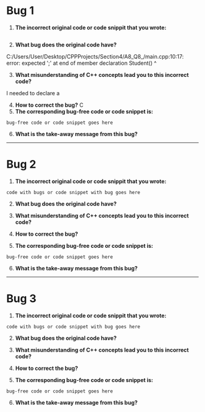 # Bug 1

1. **The incorrect original code or code snippit that you wrote:**

``` cpp

```

2. **What bug does the original code have?**

  C:/Users/User/Desktop/CPPProjects/Section4/A8_Q8_/main.cpp:10:17: error: expected ';' at end of member declaration
         Student()
                 ^

3. **What misunderstanding of C++ concepts lead you to this incorrect code?**

I needed to declare a 

4. **How to correct the bug?**
C
5. **The corresponding bug-free code or code snippet is:**

```
bug-free code or code snippet goes here

```

6. **What is the take-away message from this bug?**

---

# Bug 2

1. **The incorrect original code or code snippit that you wrote:**

```
code with bugs or code snippet with bug goes here

```

2. **What bug does the original code have?**

  

3. **What misunderstanding of C++ concepts lead you to this incorrect code?**

4. **How to correct the bug?**

5. **The corresponding bug-free code or code snippet is:**

```
bug-free code or code snippet goes here

```

6. **What is the take-away message from this bug?**

---

# Bug 3

1. **The incorrect original code or code snippit that you wrote:**

```
code with bugs or code snippet with bug goes here

```

2. **What bug does the original code have?**

  

3. **What misunderstanding of C++ concepts lead you to this incorrect code?**

4. **How to correct the bug?**

5. **The corresponding bug-free code or code snippet is:**

```
bug-free code or code snippet goes here

```

6. **What is the take-away message from this bug?**
